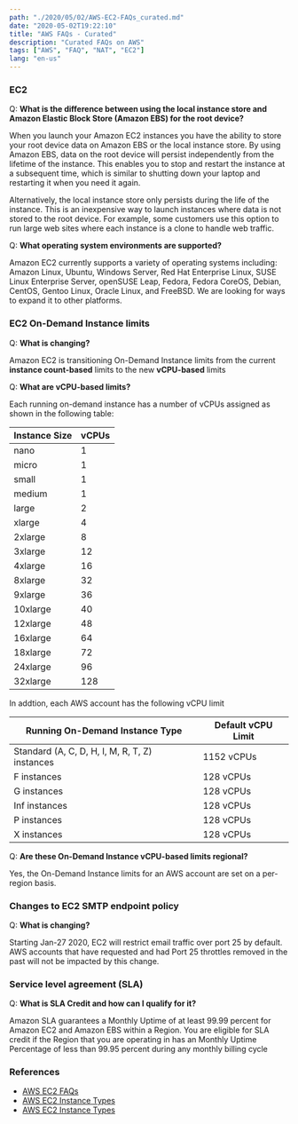 ```yaml
---
path: "./2020/05/02/AWS-EC2-FAQs_curated.md"
date: "2020-05-02T19:22:10"
title: "AWS FAQs - Curated"
description: "Curated FAQs on AWS"
tags: ["AWS", "FAQ", "NAT", "EC2"]
lang: "en-us"
---
```


### EC2 ###

Q: __What is the difference between using the local instance store and Amazon Elastic Block Store (Amazon EBS) for the root device?__

When you launch your Amazon EC2 instances you have the ability to store your root device data on Amazon EBS or the local instance store. By using Amazon EBS, data on the root device will persist independently from the lifetime of the instance. This enables you to stop and restart the instance at a subsequent time, which is similar to shutting down your laptop and restarting it when you need it again.

Alternatively, the local instance store only persists during the life of the instance. This is an inexpensive way to launch instances where data is not stored to the root device. For example, some customers use this option to run large web sites where each instance is a clone to handle web traffic.

Q: __What operating system environments are supported?__

Amazon EC2 currently supports a variety of operating systems including: Amazon Linux, Ubuntu, Windows Server, Red Hat Enterprise Linux, SUSE Linux Enterprise Server, openSUSE Leap, Fedora, Fedora CoreOS, Debian, CentOS, Gentoo Linux, Oracle Linux, and FreeBSD. We are looking for ways to expand it to other platforms.

### EC2 On-Demand Instance limits ###

Q: __What is changing?__

Amazon EC2 is transitioning On-Demand Instance limits from the current
__instance count-based__ limits to the new __vCPU-based__ limits

Q: __What are vCPU-based limits?__

Each running on-demand instance has a number of vCPUs assigned as shown in
the following table:

Instance Size | 	vCPUs
--------------|--------
nano |	1
micro |	1
small |	1
medium |	1
large |	2
xlarge |	4
2xlarge |	8
3xlarge |	12
4xlarge |	16
8xlarge |	32
9xlarge |	36
10xlarge |	40
12xlarge |	48
16xlarge |	64
18xlarge |	72
24xlarge |	96
32xlarge |	128

In addtion, each AWS account has the following vCPU limit

Running On-Demand Instance Type |	Default vCPU Limit
--------------------------------|-------------------
Standard (A, C, D, H, I, M, R, T, Z) instances | 	1152 vCPUs
F instances |	128 vCPUs
G instances |	128 vCPUs
Inf instances |	128 vCPUs
P instances |	128 vCPUs
X instances |	128 vCPUs

Q: __Are these On-Demand Instance vCPU-based limits regional?__

Yes, the On-Demand Instance limits for an AWS account are set on a per-region basis.

### Changes to EC2 SMTP endpoint policy ###

Q: __What is changing?__

Starting Jan-27 2020, EC2 will restrict email traffic over port 25 by default.
AWS accounts that have requested and had Port 25 throttles removed in the past
will not be impacted by this change.

### Service level agreement (SLA) ###

Q: __What is SLA Credit and how can I qualify for it?__

Amazon SLA guarantees a Monthly Uptime of at least 99.99 percent for Amazon EC2
and Amazon EBS within a Region. You are eligible for SLA credit if the Region
that you are operating in has an Monthly Uptime Percentage of less than
99.95 percent during any monthly billing cycle

### References ###

- [AWS EC2 FAQs](https://aws.amazon.com/ec2/faqs/)
- [AWS EC2 Instance Types](/2020/02/07/AWS_EC2-Instance-Types_curated)
- [AWS EC2 Instance Types](https://aws.amazon.com/ec2/instance-types/)
